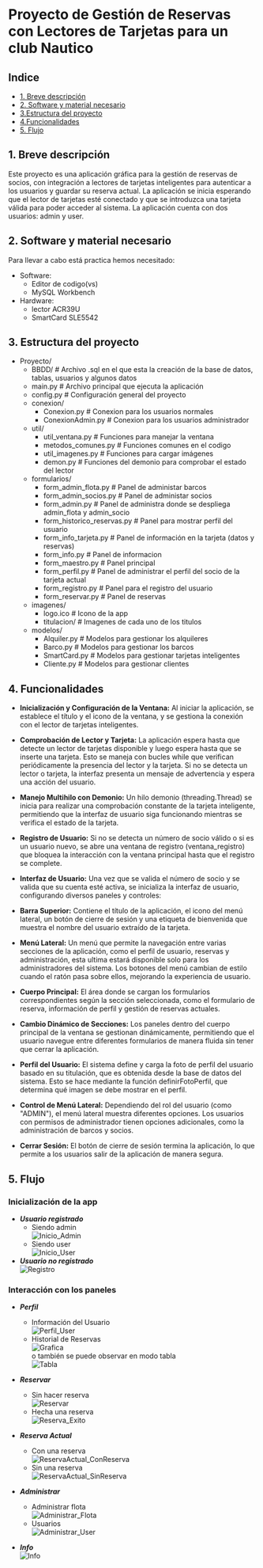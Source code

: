 # Proyecto de Gestión de Reservas con Lectores de Tarjetas para un club Nautico

## Indice
- [1. Breve descripción](#breve-descripción)
- [2. Software y material necesario](#necesario)
- [3.Estructura del proyecto](#estructura)
- [4.Funcionalidades](#funcionalidades)
- [5. Flujo](#flujo)


## 1. <a name="breve-descripción"></a> Breve descripción

Este proyecto es una aplicación gráfica para la gestión de reservas de socios, con integración a lectores de tarjetas inteligentes para autenticar a los usuarios y guardar su reserva actual. La aplicación se inicia esperando que el lector de tarjetas esté conectado y que se introduzca una tarjeta válida para poder acceder al sistema. La aplicación cuenta con dos usuarios: admin y user.

## 2. <a name="necesario"></a> Software y material necesario

Para llevar a cabo está practica hemos necesitado:
 - Software:
     - Editor de codigo(vs)
     - MySQL Workbench
 - Hardware:
     - lector ACR39U
     - SmartCard SLE5542

## 3. <a name="estructura"></a> Estructura del proyecto

- Proyecto/
    - BBDD/                            # Archivo .sql en el que esta la creación de la base de datos, tablas, usuarios y algunos datos
    - main.py                          # Archivo principal que ejecuta la aplicación
    - config.py                        # Configuración general del proyecto
    - conexion/
        - Conexion.py                  # Conexion para los usuarios normales
        -  ConexionAdmin.py            # Conexion para los usuarios administrador
    - util/
        - util_ventana.py              # Funciones para manejar la ventana
        - metodos_comunes.py           # Funciones comunes en el codigo 
        -  util_imagenes.py            # Funciones para cargar imágenes
        - demon.py                     # Funciones del demonio para comprobar el estado del lector
    - formularios/
        -  form_admin_flota.py         # Panel de administar barcos
        -  form_admin_socios.py        # Panel de administar socios
        -  form_admin.py               # Panel de administra donde se despliega admin_flota y admin_socio
        -  form_historico_reservas.py  # Panel para mostrar perfil del usuario
        - form_info_tarjeta.py         # Panel de información en la tarjeta (datos y reservas)
        -  form_info.py                # Panel de informacion
        -  form_maestro.py             # Panel principal
        -  form_perfil.py              # Panel de administrar el perfil del socio de la tarjeta actual
        - form_registro.py             # Panel para el registro del usuario
        - form_reservar.py             # Panel de reservas
    - imagenes/
        - logo.ico                     # Icono de la app
        - titulacion/                  # Imagenes de cada uno de los titulos
    - modelos/
        -  Alquiler.py                 # Modelos para gestionar los alquileres
        -  Barco.py                    # Modelos para gestionar los barcos
        -  SmartCard.py                # Modelos para gestionar tarjetas inteligentes
        -  Cliente.py                  # Modelos para gestionar clientes


## 4. <a name="funcionalidades"></a> Funcionalidades

- **Inicialización y Configuración de la Ventana:** Al iniciar la aplicación, se establece el título y el icono de la ventana, y se gestiona la conexión con el lector de tarjetas inteligentes.

- **Comprobación de Lector y Tarjeta:** La aplicación espera hasta que detecte un lector de tarjetas disponible y luego espera hasta que se inserte una tarjeta. Esto se maneja con bucles while que verifican periódicamente la presencia del lector y la tarjeta. Si no se detecta un lector o tarjeta, la interfaz presenta un mensaje de advertencia y espera una acción del usuario.

- **Manejo Multihilo con Demonio:** Un hilo demonio (threading.Thread) se inicia para realizar una comprobación constante de la tarjeta inteligente, permitiendo que la interfaz de usuario siga funcionando mientras se verifica el estado de la tarjeta.

- **Registro de Usuario:** Si no se detecta un número de socio válido o si es un usuario nuevo, se abre una ventana de registro (ventana_registro) que bloquea la interacción con la ventana principal hasta que el registro se complete.

- **Interfaz de Usuario:**  Una vez que se valida el número de socio y se valida que su cuenta esté activa, se inicializa la interfaz de usuario, configurando diversos paneles y controles:

 - **Barra Superior:** Contiene el título de la aplicación, el icono del menú lateral, un botón de cierre de sesión y una etiqueta de bienvenida que muestra el nombre del usuario  extraído de la tarjeta.

 - **Menú Lateral:** Un menú que permite la navegación entre varias secciones de la aplicación, como el perfil de usuario, reservas y administración, esta ultima estará disponible solo para los administradores del sistema. Los botones del menú cambian de estilo cuando el ratón pasa sobre ellos, mejorando la experiencia de usuario.

- **Cuerpo Principal:** El área donde se cargan los formularios correspondientes según la sección seleccionada, como el formulario de reserva, información de perfil y gestión de reservas actuales.

- **Cambio Dinámico de Secciones:** Los paneles dentro del cuerpo principal de la ventana se gestionan dinámicamente, permitiendo que el usuario navegue entre diferentes formularios de manera fluida sin tener que cerrar la aplicación.

- **Perfil del Usuario:** El sistema define y carga la foto de perfil del usuario basado en su titulación, que es obtenida desde la base de datos del sistema. Esto se hace mediante la función definirFotoPerfil, que determina qué imagen se debe mostrar en el perfil.

- **Control de Menú Lateral:** Dependiendo del rol del usuario (como "ADMIN"), el menú lateral muestra diferentes opciones. Los usuarios con permisos de administrador tienen opciones adicionales, como la administración de barcos y socios.

- **Cerrar Sesión:** El botón de cierre de sesión termina la aplicación, lo que permite a los usuarios salir de la aplicación de manera segura.


## 5. <a name="flujo"></a> Flujo
### Inicialización de la app
   - ***Usuario registrado***
       - Siendo admin<br>
            ![Inicio_Admin](https://github.com/1805Luis/Gestion_Nautica/blob/main/imagenes_ejecuci%C3%B3n/Administar_Flota.png)
       - Siendo user<br>
            ![Inicio_User](.:/imagenes_ejecucion/Inicio_User.png)
   - ***Usuario no registrado***<br>
            ![Registro](./imagenes_ejecucion/Registro.png)
### Interacción con los paneles
   - ***Perfil***
        - Información del Usuario<br>
            ![Perfil_User](./imagenes_ejecucion/Perfil_User.png)
        - Historial de Reservas<br>
            ![Grafica](./imagenes_ejecucion/Perfil_Historico.png)
            <br>o también se puede observar en modo tabla<br>
            ![Tabla](./imagenes_ejecucion/Perfil_HistoricoTablas.png)
   - ***Reservar***
        - Sin hacer reserva<br>
            ![Reservar](./imagenes_ejecucion/Reservar.png)
        - Hecha una reserva<br>
            ![Reserva_Exito](./imagenes_ejecucion/ReservaActual_Reserva_Exito.png)

   - ***Reserva Actual***
      - Con una reserva<br>
            ![ReservaActual_ConReserva](./imagenes_ejecucion/ReservaActual_ConReserva.png)
      - Sin una reserva<br>
            ![ReservaActual_SinReserva](./imagenes_ejecucion/ReservaActual_SinReserva.png)
   - ***Administrar***
        - Administrar flota<br>
            ![Administrar_Flota](./imagenes_ejecucion/Administrar_Flota.png)
        - Usuarios<br>
            ![Administrar_User](./imagenes_ejecucion/Administrar_User.png)
   - ***Info***<br>
            ![Info](./imagenes_ejecucion/Info.png)


